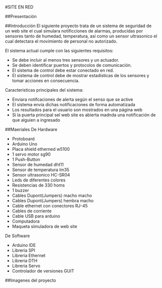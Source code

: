 #SITE EN RED

##Presentación

##Introducción
El siguiente proyecto trata de un sistema de seguridad de un web site el cual simulara
notificciones de alarmas, producidas por sensores tanto de humedad, temperatura, así como
un sensor ultrasonico el cual detectara el movimiento de personal no autorizado.

El sistema actual cumple con las siguientes requisitos:
* Se debe incluir al menos tres sensores y un actuador.
* Se deben identificar puertos y protocolos de comunicación.
* El sistema de control debe estar conectado en red.
* El sistema de control debe de mostrar estadísticas de los sensores y tomar acciones en consecuencia.

Caracteristicas principales del sistema:
* Enviara notifcaciones de alerta según el senso que se active
* El sistema envia dichas notificaciones de forma automatizada
* Los resultados para el usuario son mostrados en una página web
* Si la puerta principal sel web site es abierta madnda una notificación de que alguien a ingresado

##Maeriales
De Hardware

* Protoboard
* Arduino Uno
* Placa shield etherned w5100
* 1 servo motor sg90
* 1 Push-Button
* Sensor de humedad dht11
* Sensor de temperatura lm35
* Sensor ultrasonico HC-SR04
* Leds de diferentes colores
* Resistencias de 330 homs
* 1 buzzer
* Cables Dupont(Jumpers) macho macho
* Cables Dupont(Jumpers) hembra macho
* Cable ethernet con conectores RJ-45
* Cables de corriente
* Cable USB para arduino
* Computadora
* Maqueta simuladora de web site

De Software

* Arduino IDE
* Libreria SPI
* Libreria Ethernet
* Libreria DTH
* Libreria Servo
* Controlador de versiones GUIT

##Imagenes del proyecto